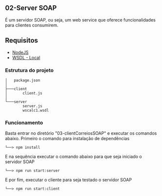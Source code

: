 ## 02-Server SOAP

É um servidor SOAP, ou seja, um web service que oferece funcionalidades para clientes consumirem.

## Requisitos

- [NodeJS](https://nodejs.org/en)
- [WSDL - Local]()

### Estrutura do projeto

```
│   package.json
│
├───client
│       client.js
│
└───server
        server.js
        wscalc1.wsdl
```

### Funcionamento

Basta entrar no diretório "03-clientCorreiosSOAP" e executar os comandos abaixo. Primeiro o comando para instalação de dependências

```
└──> npm install
```
E na sequência executar o comando abaixo para que seja iniciado o servidor SOAP

```
└──> npm run start:server
```

E por fim, executar o cliente para seja testado o servidor SOAP

```
└──> npm run start:client
```



